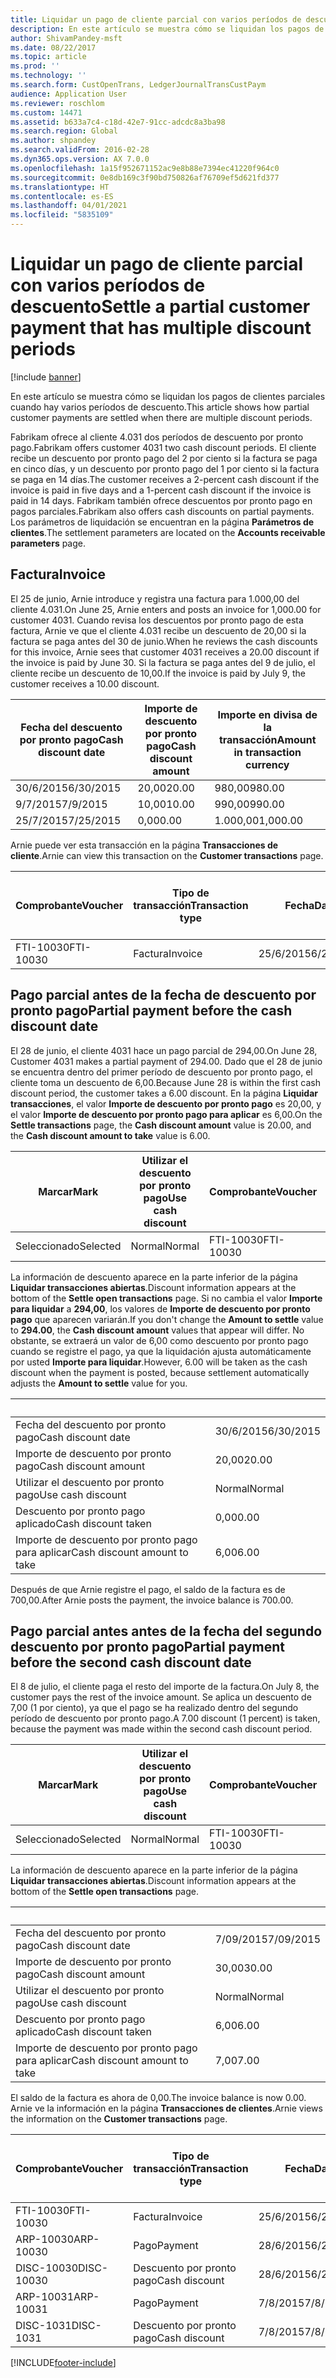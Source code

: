 ```yaml
---
title: Liquidar un pago de cliente parcial con varios períodos de descuento
description: En este artículo se muestra cómo se liquidan los pagos de clientes parciales cuando hay varios períodos de descuento.
author: ShivamPandey-msft
ms.date: 08/22/2017
ms.topic: article
ms.prod: ''
ms.technology: ''
ms.search.form: CustOpenTrans, LedgerJournalTransCustPaym
audience: Application User
ms.reviewer: roschlom
ms.custom: 14471
ms.assetid: b633a7c4-c18d-42e7-91cc-adcdc8a3ba98
ms.search.region: Global
ms.author: shpandey
ms.search.validFrom: 2016-02-28
ms.dyn365.ops.version: AX 7.0.0
ms.openlocfilehash: 1a15f952671152ac9e8b88e7394ec41220f964c0
ms.sourcegitcommit: 0e8db169c3f90bd750826af76709ef5d621fd377
ms.translationtype: HT
ms.contentlocale: es-ES
ms.lasthandoff: 04/01/2021
ms.locfileid: "5835109"
---
```

# <a name="settle-a-partial-customer-payment-that-has-multiple-discount-periods"></a><span data-ttu-id="9901f-103">Liquidar un pago de cliente parcial con varios períodos de descuento</span><span class="sxs-lookup"><span data-stu-id="9901f-103">Settle a partial customer payment that has multiple discount periods</span></span>

[!include [banner](../includes/banner.md)]

<span data-ttu-id="9901f-104">En este artículo se muestra cómo se liquidan los pagos de clientes parciales cuando hay varios períodos de descuento.</span><span class="sxs-lookup"><span data-stu-id="9901f-104">This article shows how partial customer payments are settled when there are multiple discount periods.</span></span>

<span data-ttu-id="9901f-105">Fabrikam ofrece al cliente 4.031 dos períodos de descuento por pronto pago.</span><span class="sxs-lookup"><span data-stu-id="9901f-105">Fabrikam offers customer 4031 two cash discount periods.</span></span> <span data-ttu-id="9901f-106">El cliente recibe un descuento por pronto pago del 2 por ciento si la factura se paga en cinco días, y un descuento por pronto pago del 1 por ciento si la factura se paga en 14 días.</span><span class="sxs-lookup"><span data-stu-id="9901f-106">The customer receives a 2-percent cash discount if the invoice is paid in five days and a 1-percent cash discount if the invoice is paid in 14 days.</span></span> <span data-ttu-id="9901f-107">Fabrikam también ofrece descuentos por pronto pago en pagos parciales.</span><span class="sxs-lookup"><span data-stu-id="9901f-107">Fabrikam also offers cash discounts on partial payments.</span></span> <span data-ttu-id="9901f-108">Los parámetros de liquidación se encuentran en la página **Parámetros de clientes**.</span><span class="sxs-lookup"><span data-stu-id="9901f-108">The settlement parameters are located on the **Accounts receivable parameters** page.</span></span>

## <a name="invoice"></a><span data-ttu-id="9901f-109">Factura</span><span class="sxs-lookup"><span data-stu-id="9901f-109">Invoice</span></span>
<span data-ttu-id="9901f-110">El 25 de junio, Arnie introduce y registra una factura para 1.000,00 del cliente 4.031.</span><span class="sxs-lookup"><span data-stu-id="9901f-110">On June 25, Arnie enters and posts an invoice for 1,000.00 for customer 4031.</span></span> <span data-ttu-id="9901f-111">Cuando revisa los descuentos por pronto pago de esta factura, Arnie ve que el cliente 4.031 recibe un descuento de 20,00 si la factura se paga antes del 30 de junio.</span><span class="sxs-lookup"><span data-stu-id="9901f-111">When he reviews the cash discounts for this invoice, Arnie sees that customer 4031 receives a 20.00 discount if the invoice is paid by June 30.</span></span> <span data-ttu-id="9901f-112">Si la factura se paga antes del 9 de julio, el cliente recibe un descuento de 10,00.</span><span class="sxs-lookup"><span data-stu-id="9901f-112">If the invoice is paid by July 9, the customer receives a 10.00 discount.</span></span>

| <span data-ttu-id="9901f-113">Fecha del descuento por pronto pago</span><span class="sxs-lookup"><span data-stu-id="9901f-113">Cash discount date</span></span> | <span data-ttu-id="9901f-114">Importe de descuento por pronto pago</span><span class="sxs-lookup"><span data-stu-id="9901f-114">Cash discount amount</span></span> | <span data-ttu-id="9901f-115">Importe en divisa de la transacción</span><span class="sxs-lookup"><span data-stu-id="9901f-115">Amount in transaction currency</span></span> |
|--------------------|----------------------|--------------------------------|
| <span data-ttu-id="9901f-116">30/6/2015</span><span class="sxs-lookup"><span data-stu-id="9901f-116">6/30/2015</span></span>          | <span data-ttu-id="9901f-117">20,00</span><span class="sxs-lookup"><span data-stu-id="9901f-117">20.00</span></span>                | <span data-ttu-id="9901f-118">980,00</span><span class="sxs-lookup"><span data-stu-id="9901f-118">980.00</span></span>                         |
| <span data-ttu-id="9901f-119">9/7/2015</span><span class="sxs-lookup"><span data-stu-id="9901f-119">7/9/2015</span></span>           | <span data-ttu-id="9901f-120">10,00</span><span class="sxs-lookup"><span data-stu-id="9901f-120">10.00</span></span>                | <span data-ttu-id="9901f-121">990,00</span><span class="sxs-lookup"><span data-stu-id="9901f-121">990.00</span></span>                         |
| <span data-ttu-id="9901f-122">25/7/2015</span><span class="sxs-lookup"><span data-stu-id="9901f-122">7/25/2015</span></span>          | <span data-ttu-id="9901f-123">0,00</span><span class="sxs-lookup"><span data-stu-id="9901f-123">0.00</span></span>                 | <span data-ttu-id="9901f-124">1.000,00</span><span class="sxs-lookup"><span data-stu-id="9901f-124">1,000.00</span></span>                       |

<span data-ttu-id="9901f-125">Arnie puede ver esta transacción en la página **Transacciones de cliente**.</span><span class="sxs-lookup"><span data-stu-id="9901f-125">Arnie can view this transaction on the **Customer transactions** page.</span></span>

| <span data-ttu-id="9901f-126">Comprobante</span><span class="sxs-lookup"><span data-stu-id="9901f-126">Voucher</span></span>   | <span data-ttu-id="9901f-127">Tipo de transacción</span><span class="sxs-lookup"><span data-stu-id="9901f-127">Transaction type</span></span> | <span data-ttu-id="9901f-128">Fecha</span><span class="sxs-lookup"><span data-stu-id="9901f-128">Date</span></span>      | <span data-ttu-id="9901f-129">Factura</span><span class="sxs-lookup"><span data-stu-id="9901f-129">Invoice</span></span> | <span data-ttu-id="9901f-130">Importe en débito en divisa de transacción</span><span class="sxs-lookup"><span data-stu-id="9901f-130">Amount in transaction currency debit</span></span> | <span data-ttu-id="9901f-131">Importe en crédito en divisa de transacción</span><span class="sxs-lookup"><span data-stu-id="9901f-131">Amount in transaction currency credit</span></span> | <span data-ttu-id="9901f-132">Saldo</span><span class="sxs-lookup"><span data-stu-id="9901f-132">Balance</span></span>  | <span data-ttu-id="9901f-133">Divisa</span><span class="sxs-lookup"><span data-stu-id="9901f-133">Currency</span></span> |
|-----------|------------------|-----------|---------|--------------------------------------|---------------------------------------|----------|----------|
| <span data-ttu-id="9901f-134">FTI-10030</span><span class="sxs-lookup"><span data-stu-id="9901f-134">FTI-10030</span></span> | <span data-ttu-id="9901f-135">Factura</span><span class="sxs-lookup"><span data-stu-id="9901f-135">Invoice</span></span>          | <span data-ttu-id="9901f-136">25/6/2015</span><span class="sxs-lookup"><span data-stu-id="9901f-136">6/25/2015</span></span> | <span data-ttu-id="9901f-137">10030</span><span class="sxs-lookup"><span data-stu-id="9901f-137">10030</span></span>   | <span data-ttu-id="9901f-138">1.000,00</span><span class="sxs-lookup"><span data-stu-id="9901f-138">1,000.00</span></span>                             |                                       | <span data-ttu-id="9901f-139">1.000,00</span><span class="sxs-lookup"><span data-stu-id="9901f-139">1,000.00</span></span> | <span data-ttu-id="9901f-140">USD</span><span class="sxs-lookup"><span data-stu-id="9901f-140">USD</span></span>      |

## <a name="partial-payment-before-the-cash-discount-date"></a><span data-ttu-id="9901f-141">Pago parcial antes de la fecha de descuento por pronto pago</span><span class="sxs-lookup"><span data-stu-id="9901f-141">Partial payment before the cash discount date</span></span>
<span data-ttu-id="9901f-142">El 28 de junio, el cliente 4031 hace un pago parcial de 294,00.</span><span class="sxs-lookup"><span data-stu-id="9901f-142">On June 28, Customer 4031 makes a partial payment of 294.00.</span></span> <span data-ttu-id="9901f-143">Dado que el 28 de junio se encuentra dentro del primer período de descuento por pronto pago, el cliente toma un descuento de 6,00.</span><span class="sxs-lookup"><span data-stu-id="9901f-143">Because June 28 is within the first cash discount period, the customer takes a 6.00 discount.</span></span> <span data-ttu-id="9901f-144">En la página **Liquidar transacciones**, el valor **Importe de descuento por pronto pago** es 20,00, y el valor **Importe de descuento por pronto pago para aplicar** es 6,00.</span><span class="sxs-lookup"><span data-stu-id="9901f-144">On the **Settle transactions** page, the **Cash discount amount** value is 20.00, and the **Cash discount amount to take** value is 6.00.</span></span>

| <span data-ttu-id="9901f-145">Marcar</span><span class="sxs-lookup"><span data-stu-id="9901f-145">Mark</span></span>     | <span data-ttu-id="9901f-146">Utilizar el descuento por pronto pago</span><span class="sxs-lookup"><span data-stu-id="9901f-146">Use cash discount</span></span> | <span data-ttu-id="9901f-147">Comprobante</span><span class="sxs-lookup"><span data-stu-id="9901f-147">Voucher</span></span>   | <span data-ttu-id="9901f-148">Cuenta</span><span class="sxs-lookup"><span data-stu-id="9901f-148">Account</span></span> | <span data-ttu-id="9901f-149">Fecha</span><span class="sxs-lookup"><span data-stu-id="9901f-149">Date</span></span>      | <span data-ttu-id="9901f-150">Fecha de vencimiento</span><span class="sxs-lookup"><span data-stu-id="9901f-150">Due date</span></span>  | <span data-ttu-id="9901f-151">Factura</span><span class="sxs-lookup"><span data-stu-id="9901f-151">Invoice</span></span> | <span data-ttu-id="9901f-152">Importe en divisa de la transacción</span><span class="sxs-lookup"><span data-stu-id="9901f-152">Amount in transaction currency</span></span> | <span data-ttu-id="9901f-153">Divisa</span><span class="sxs-lookup"><span data-stu-id="9901f-153">Currency</span></span> | <span data-ttu-id="9901f-154">Importe para liquidar</span><span class="sxs-lookup"><span data-stu-id="9901f-154">Amount to settle</span></span> |
|----------|-------------------|-----------|---------|-----------|-----------|---------|--------------------------------|----------|------------------|
| <span data-ttu-id="9901f-155">Seleccionado</span><span class="sxs-lookup"><span data-stu-id="9901f-155">Selected</span></span> | <span data-ttu-id="9901f-156">Normal</span><span class="sxs-lookup"><span data-stu-id="9901f-156">Normal</span></span>            | <span data-ttu-id="9901f-157">FTI-10030</span><span class="sxs-lookup"><span data-stu-id="9901f-157">FTI-10030</span></span> | <span data-ttu-id="9901f-158">4031</span><span class="sxs-lookup"><span data-stu-id="9901f-158">4031</span></span>    | <span data-ttu-id="9901f-159">25/6/2015</span><span class="sxs-lookup"><span data-stu-id="9901f-159">6/25/2015</span></span> | <span data-ttu-id="9901f-160">25/7/2015</span><span class="sxs-lookup"><span data-stu-id="9901f-160">7/25/2015</span></span> | <span data-ttu-id="9901f-161">10030</span><span class="sxs-lookup"><span data-stu-id="9901f-161">10030</span></span>   | <span data-ttu-id="9901f-162">1.000,00</span><span class="sxs-lookup"><span data-stu-id="9901f-162">1,000.00</span></span>                       | <span data-ttu-id="9901f-163">USD</span><span class="sxs-lookup"><span data-stu-id="9901f-163">USD</span></span>      | <span data-ttu-id="9901f-164">294,00</span><span class="sxs-lookup"><span data-stu-id="9901f-164">294.00</span></span>           |

<span data-ttu-id="9901f-165">La información de descuento aparece en la parte inferior de la página **Liquidar transacciones abiertas**.</span><span class="sxs-lookup"><span data-stu-id="9901f-165">Discount information appears at the bottom of the **Settle open transactions** page.</span></span> <span data-ttu-id="9901f-166">Si no cambia el valor **Importe para liquidar** a **294,00**, los valores de **Importe de descuento por pronto pago** que aparecen variarán.</span><span class="sxs-lookup"><span data-stu-id="9901f-166">If you don't change the **Amount to settle** value to **294.00**, the **Cash discount amount** values that appear will differ.</span></span> <span data-ttu-id="9901f-167">No obstante, se extraerá un valor de 6,00 como descuento por pronto pago cuando se registre el pago, ya que la liquidación ajusta automáticamente por usted **Importe para liquidar**.</span><span class="sxs-lookup"><span data-stu-id="9901f-167">However, 6.00 will be taken as the cash discount when the payment is posted, because settlement automatically adjusts the **Amount to settle** value for you.</span></span>

| &nbsp;                       | &nbsp;    |
|------------------------------|-----------|
| <span data-ttu-id="9901f-168">Fecha del descuento por pronto pago</span><span class="sxs-lookup"><span data-stu-id="9901f-168">Cash discount date</span></span>           | <span data-ttu-id="9901f-169">30/6/2015</span><span class="sxs-lookup"><span data-stu-id="9901f-169">6/30/2015</span></span> |
| <span data-ttu-id="9901f-170">Importe de descuento por pronto pago</span><span class="sxs-lookup"><span data-stu-id="9901f-170">Cash discount amount</span></span>         | <span data-ttu-id="9901f-171">20,00</span><span class="sxs-lookup"><span data-stu-id="9901f-171">20.00</span></span>     |
| <span data-ttu-id="9901f-172">Utilizar el descuento por pronto pago</span><span class="sxs-lookup"><span data-stu-id="9901f-172">Use cash discount</span></span>            | <span data-ttu-id="9901f-173">Normal</span><span class="sxs-lookup"><span data-stu-id="9901f-173">Normal</span></span>    |
| <span data-ttu-id="9901f-174">Descuento por pronto pago aplicado</span><span class="sxs-lookup"><span data-stu-id="9901f-174">Cash discount taken</span></span>          | <span data-ttu-id="9901f-175">0,00</span><span class="sxs-lookup"><span data-stu-id="9901f-175">0.00</span></span>      |
| <span data-ttu-id="9901f-176">Importe de descuento por pronto pago para aplicar</span><span class="sxs-lookup"><span data-stu-id="9901f-176">Cash discount amount to take</span></span> | <span data-ttu-id="9901f-177">6,00</span><span class="sxs-lookup"><span data-stu-id="9901f-177">6.00</span></span>      |

<span data-ttu-id="9901f-178">Después de que Arnie registre el pago, el saldo de la factura es de 700,00.</span><span class="sxs-lookup"><span data-stu-id="9901f-178">After Arnie posts the payment, the invoice balance is 700.00.</span></span>

## <a name="partial-payment-before-the-second-cash-discount-date"></a><span data-ttu-id="9901f-179">Pago parcial antes antes de la fecha del segundo descuento por pronto pago</span><span class="sxs-lookup"><span data-stu-id="9901f-179">Partial payment before the second cash discount date</span></span>
<span data-ttu-id="9901f-180">El 8 de julio, el cliente paga el resto del importe de la factura.</span><span class="sxs-lookup"><span data-stu-id="9901f-180">On July 8, the customer pays the rest of the invoice amount.</span></span> <span data-ttu-id="9901f-181">Se aplica un descuento de 7,00 (1 por ciento), ya que el pago se ha realizado dentro del segundo período de descuento por pronto pago.</span><span class="sxs-lookup"><span data-stu-id="9901f-181">A 7.00 discount (1 percent) is taken, because the payment was made within the second cash discount period.</span></span>

| <span data-ttu-id="9901f-182">Marcar</span><span class="sxs-lookup"><span data-stu-id="9901f-182">Mark</span></span>     | <span data-ttu-id="9901f-183">Utilizar el descuento por pronto pago</span><span class="sxs-lookup"><span data-stu-id="9901f-183">Use cash discount</span></span> | <span data-ttu-id="9901f-184">Comprobante</span><span class="sxs-lookup"><span data-stu-id="9901f-184">Voucher</span></span>   | <span data-ttu-id="9901f-185">Cuenta</span><span class="sxs-lookup"><span data-stu-id="9901f-185">Account</span></span> | <span data-ttu-id="9901f-186">Fecha</span><span class="sxs-lookup"><span data-stu-id="9901f-186">Date</span></span>      | <span data-ttu-id="9901f-187">Fecha de vencimiento</span><span class="sxs-lookup"><span data-stu-id="9901f-187">Due date</span></span>  | <span data-ttu-id="9901f-188">Factura</span><span class="sxs-lookup"><span data-stu-id="9901f-188">Invoice</span></span> | <span data-ttu-id="9901f-189">Importe en débito en divisa de transacción</span><span class="sxs-lookup"><span data-stu-id="9901f-189">Amount in transaction currency debit</span></span> | <span data-ttu-id="9901f-190">Importe en crédito en divisa de transacción</span><span class="sxs-lookup"><span data-stu-id="9901f-190">Amount in transaction currency credit</span></span> | <span data-ttu-id="9901f-191">Divisa</span><span class="sxs-lookup"><span data-stu-id="9901f-191">Currency</span></span> | <span data-ttu-id="9901f-192">Importe para liquidar</span><span class="sxs-lookup"><span data-stu-id="9901f-192">Amount to settle</span></span> |
|----------|-------------------|-----------|---------|-----------|-----------|---------|--------------------------------------|---------------------------------------|----------|------------------|
| <span data-ttu-id="9901f-193">Seleccionado</span><span class="sxs-lookup"><span data-stu-id="9901f-193">Selected</span></span> | <span data-ttu-id="9901f-194">Normal</span><span class="sxs-lookup"><span data-stu-id="9901f-194">Normal</span></span>            | <span data-ttu-id="9901f-195">FTI-10030</span><span class="sxs-lookup"><span data-stu-id="9901f-195">FTI-10030</span></span> | <span data-ttu-id="9901f-196">4031</span><span class="sxs-lookup"><span data-stu-id="9901f-196">4031</span></span>    | <span data-ttu-id="9901f-197">25/6/2015</span><span class="sxs-lookup"><span data-stu-id="9901f-197">6/25/2015</span></span> | <span data-ttu-id="9901f-198">25/7/2015</span><span class="sxs-lookup"><span data-stu-id="9901f-198">7/25/2015</span></span> | <span data-ttu-id="9901f-199">10030</span><span class="sxs-lookup"><span data-stu-id="9901f-199">10030</span></span>   | <span data-ttu-id="9901f-200">700,00</span><span class="sxs-lookup"><span data-stu-id="9901f-200">700.00</span></span>                               |                                       | <span data-ttu-id="9901f-201">USD</span><span class="sxs-lookup"><span data-stu-id="9901f-201">USD</span></span>      | <span data-ttu-id="9901f-202">693,00</span><span class="sxs-lookup"><span data-stu-id="9901f-202">693.00</span></span>           |

<span data-ttu-id="9901f-203">La información de descuento aparece en la parte inferior de la página **Liquidar transacciones abiertas**.</span><span class="sxs-lookup"><span data-stu-id="9901f-203">Discount information appears at the bottom of the **Settle open transactions** page.</span></span>

| &nbsp;                       | &nbsp;    |
|------------------------------|-----------|
| <span data-ttu-id="9901f-204">Fecha del descuento por pronto pago</span><span class="sxs-lookup"><span data-stu-id="9901f-204">Cash discount date</span></span>           | <span data-ttu-id="9901f-205">7/09/2015</span><span class="sxs-lookup"><span data-stu-id="9901f-205">7/09/2015</span></span> |
| <span data-ttu-id="9901f-206">Importe de descuento por pronto pago</span><span class="sxs-lookup"><span data-stu-id="9901f-206">Cash discount amount</span></span>         | <span data-ttu-id="9901f-207">30,00</span><span class="sxs-lookup"><span data-stu-id="9901f-207">30.00</span></span>     |
| <span data-ttu-id="9901f-208">Utilizar el descuento por pronto pago</span><span class="sxs-lookup"><span data-stu-id="9901f-208">Use cash discount</span></span>            | <span data-ttu-id="9901f-209">Normal</span><span class="sxs-lookup"><span data-stu-id="9901f-209">Normal</span></span>    |
| <span data-ttu-id="9901f-210">Descuento por pronto pago aplicado</span><span class="sxs-lookup"><span data-stu-id="9901f-210">Cash discount taken</span></span>          | <span data-ttu-id="9901f-211">6,00</span><span class="sxs-lookup"><span data-stu-id="9901f-211">6.00</span></span>      |
| <span data-ttu-id="9901f-212">Importe de descuento por pronto pago para aplicar</span><span class="sxs-lookup"><span data-stu-id="9901f-212">Cash discount amount to take</span></span> | <span data-ttu-id="9901f-213">7,00</span><span class="sxs-lookup"><span data-stu-id="9901f-213">7.00</span></span>      |

<span data-ttu-id="9901f-214">El saldo de la factura es ahora de 0,00.</span><span class="sxs-lookup"><span data-stu-id="9901f-214">The invoice balance is now 0.00.</span></span> <span data-ttu-id="9901f-215">Arnie ve la información en la página **Transacciones de clientes**.</span><span class="sxs-lookup"><span data-stu-id="9901f-215">Arnie views the information on the **Customer transactions** page.</span></span>

| <span data-ttu-id="9901f-216">Comprobante</span><span class="sxs-lookup"><span data-stu-id="9901f-216">Voucher</span></span>    | <span data-ttu-id="9901f-217">Tipo de transacción</span><span class="sxs-lookup"><span data-stu-id="9901f-217">Transaction type</span></span> | <span data-ttu-id="9901f-218">Fecha</span><span class="sxs-lookup"><span data-stu-id="9901f-218">Date</span></span>      | <span data-ttu-id="9901f-219">Factura</span><span class="sxs-lookup"><span data-stu-id="9901f-219">Invoice</span></span> | <span data-ttu-id="9901f-220">Importe en débito en divisa de transacción</span><span class="sxs-lookup"><span data-stu-id="9901f-220">Amount in transaction currency debit</span></span> | <span data-ttu-id="9901f-221">Importe en crédito en divisa de transacción</span><span class="sxs-lookup"><span data-stu-id="9901f-221">Amount in transaction currency credit</span></span> | <span data-ttu-id="9901f-222">Saldo</span><span class="sxs-lookup"><span data-stu-id="9901f-222">Balance</span></span> | <span data-ttu-id="9901f-223">Divisa</span><span class="sxs-lookup"><span data-stu-id="9901f-223">Currency</span></span> |
|------------|------------------|-----------|---------|--------------------------------------|---------------------------------------|---------|----------|
| <span data-ttu-id="9901f-224">FTI-10030</span><span class="sxs-lookup"><span data-stu-id="9901f-224">FTI-10030</span></span>  | <span data-ttu-id="9901f-225">Factura</span><span class="sxs-lookup"><span data-stu-id="9901f-225">Invoice</span></span>          | <span data-ttu-id="9901f-226">25/6/2015</span><span class="sxs-lookup"><span data-stu-id="9901f-226">6/25/2015</span></span> | <span data-ttu-id="9901f-227">10030</span><span class="sxs-lookup"><span data-stu-id="9901f-227">10030</span></span>   | <span data-ttu-id="9901f-228">1.000,00</span><span class="sxs-lookup"><span data-stu-id="9901f-228">1,000.00</span></span>                             |                                       | <span data-ttu-id="9901f-229">0,00</span><span class="sxs-lookup"><span data-stu-id="9901f-229">0.00</span></span>    | <span data-ttu-id="9901f-230">USD</span><span class="sxs-lookup"><span data-stu-id="9901f-230">USD</span></span>      |
| <span data-ttu-id="9901f-231">ARP-10030</span><span class="sxs-lookup"><span data-stu-id="9901f-231">ARP-10030</span></span>  |  <span data-ttu-id="9901f-232">Pago</span><span class="sxs-lookup"><span data-stu-id="9901f-232">Payment</span></span>         | <span data-ttu-id="9901f-233">28/6/2015</span><span class="sxs-lookup"><span data-stu-id="9901f-233">6/28/2015</span></span> |         |                                      | <span data-ttu-id="9901f-234">294,00</span><span class="sxs-lookup"><span data-stu-id="9901f-234">294.00</span></span>                                | <span data-ttu-id="9901f-235">0,00</span><span class="sxs-lookup"><span data-stu-id="9901f-235">0.00</span></span>    | <span data-ttu-id="9901f-236">USD</span><span class="sxs-lookup"><span data-stu-id="9901f-236">USD</span></span>      |
| <span data-ttu-id="9901f-237">DISC-10030</span><span class="sxs-lookup"><span data-stu-id="9901f-237">DISC-10030</span></span> |  <span data-ttu-id="9901f-238">Descuento por pronto pago</span><span class="sxs-lookup"><span data-stu-id="9901f-238">Cash discount</span></span>   | <span data-ttu-id="9901f-239">28/6/2015</span><span class="sxs-lookup"><span data-stu-id="9901f-239">6/28/2015</span></span> |         |                                      | <span data-ttu-id="9901f-240">6,00</span><span class="sxs-lookup"><span data-stu-id="9901f-240">6.00</span></span>                                  | <span data-ttu-id="9901f-241">0,00</span><span class="sxs-lookup"><span data-stu-id="9901f-241">0.00</span></span>    | <span data-ttu-id="9901f-242">USD</span><span class="sxs-lookup"><span data-stu-id="9901f-242">USD</span></span>      |
| <span data-ttu-id="9901f-243">ARP-10031</span><span class="sxs-lookup"><span data-stu-id="9901f-243">ARP-10031</span></span>  |  <span data-ttu-id="9901f-244">Pago</span><span class="sxs-lookup"><span data-stu-id="9901f-244">Payment</span></span>         | <span data-ttu-id="9901f-245">7/8/2015</span><span class="sxs-lookup"><span data-stu-id="9901f-245">7/8/2015</span></span>  |         |                                      | <span data-ttu-id="9901f-246">693,00</span><span class="sxs-lookup"><span data-stu-id="9901f-246">693.00</span></span>                                | <span data-ttu-id="9901f-247">0,00</span><span class="sxs-lookup"><span data-stu-id="9901f-247">0.00</span></span>    | <span data-ttu-id="9901f-248">USD</span><span class="sxs-lookup"><span data-stu-id="9901f-248">USD</span></span>      |
| <span data-ttu-id="9901f-249">DISC-1031</span><span class="sxs-lookup"><span data-stu-id="9901f-249">DISC-1031</span></span>  |  <span data-ttu-id="9901f-250">Descuento por pronto pago</span><span class="sxs-lookup"><span data-stu-id="9901f-250">Cash discount</span></span>   | <span data-ttu-id="9901f-251">7/8/2015</span><span class="sxs-lookup"><span data-stu-id="9901f-251">7/8/2015</span></span>  |         |                                      | <span data-ttu-id="9901f-252">7,00</span><span class="sxs-lookup"><span data-stu-id="9901f-252">7.00</span></span>                                  | <span data-ttu-id="9901f-253">0,00</span><span class="sxs-lookup"><span data-stu-id="9901f-253">0.00</span></span>    | <span data-ttu-id="9901f-254">USD</span><span class="sxs-lookup"><span data-stu-id="9901f-254">USD</span></span>      |







[!INCLUDE[footer-include](../../includes/footer-banner.md)]